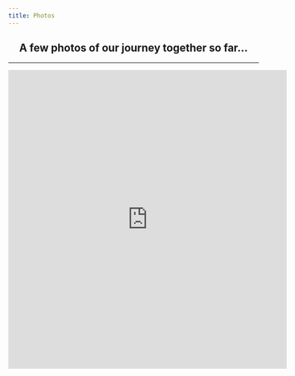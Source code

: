 ```yaml
---
title: Photos
---
```


<h2 align="center"> A few photos of our journey together so far... </h2>

<script type="text/javascript" src="{{ "js/main.js" | prepend: site.baseurl }}"></script>

----
<p align="center">
<iframe src="https://micah-cecilia.github.io/slides/my-pics1.html" width="560px" height="600px" style="border: none; text-align: center;"></iframe>
</p>